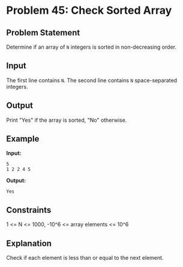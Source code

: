 # Problem 45: Check Sorted Array

## Problem Statement
Determine if an array of `N` integers is sorted in non-decreasing order.

## Input
The first line contains `N`. The second line contains `N` space-separated integers.

## Output
Print "Yes" if the array is sorted, "No" otherwise.

## Example
**Input:**
```
5
1 2 2 4 5
```

**Output:**
```
Yes
```

## Constraints
1 <= N <= 1000, -10^6 <= array elements <= 10^6

## Explanation
Check if each element is less than or equal to the next element.
